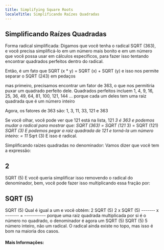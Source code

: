 ```yaml
---
title: Simplifying Square Roots
localeTitle: Simplificando Raízes Quadradas
---
```

## Simplificando Raízes Quadradas

Forma radical simplificada: Digamos que você tenha o radical SQRT (363), e você precisa simplificá-lo em um número mais bonito e em um número que você possa usar em cálculos específicos, para fazer isso tentando encontrar quadrados perfeitos dentro do radical.

Então, é um fato que SQRT (x \* y) = SQRT (x) + SQRT (y) e isso nos permite separar o SQRT (243) em pedaços

mas primeiro, precisamos encontrar um fator de 363, o que nos permitiria puxar um quadrado perfeito dele. Quadrados perfeitos incluem 1, 4, 9, 16, 25, 36, 49, 64, 81, 100, 121, 144 ... porque cada um deles tem uma raiz quadrada que é um número inteiro

Agora, os fatores de 363 são: 1, 3, 11, 33, 121 e 363

Se você olhar, você pode ver que 121 está na lista, 121 _3 é 363 e podemos mudar o radical para mostrar que: SQRT (363) = SQRT (121_ 3) = SQRT (121) _SQRT (3) E podemos pegar a raiz quadrada de 121 e torná-la um número inteiro: = 11_ Sqrt (3) E isso é radical.

Simplificando raízes quadradas no denominador: Vamos dizer que você tem a expressão:

## 2

SQRT (5) E você queria simplificar isso removendo o radical do denominador, bem, você pode fazer isso multiplicando essa fração por:

## SQRT (5)

SQRT (5) Qual é igual a um e você obtém: 2 SQRT (5) 2 x SQRT (5) ------- x ------- = ----------- porque uma raiz quadrada multiplicada por si é o número no quadrado, o denominador é agora um SQRT (5) SQRT (5) 5 número inteiro, não um radical. O radical ainda existe no topo, mas isso é bom na maioria dos casos.

#### Mais Informações: